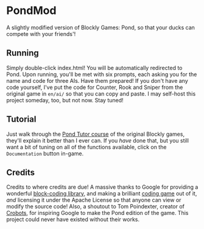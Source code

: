 # PondMod

A slightly modified version of Blockly Games: Pond, so that your ducks can compete with your friends'!

## Running

Simply double-click index.html! You will be automatically redirected to Pond.
Upon running, you'll be met with six prompts, each asking you for the name and code for three AIs. Have them prepared! If you don't have any code yourself, I've put the code for Counter, Rook and Sniper from the original game in `en/ai/` so that you can copy and paste.
I may self-host this project someday, too, but not now. Stay tuned!

## Tutorial

Just walk through the [Pond Tutor course]("https://blockly.games/pond-tutor") of the original Blockly games, they'll explain it better than I ever can.
If you _have_ done that, but you still want a bit of tuning on all of the functions available, click on the `Documentation` button in-game.

## Credits

Credits to where credits are due! A massive thanks to Google for providing a wonderful [block-coding library]("https://developers.google.com/blockly"), and making a brilliant [coding game]("https://blockly.games") out of it, _and_ licensing it under the Apache License so that anyone can view or modify the source code! Also, a shoutout to Tom Poindexter, creator of [Crobots]("https://crobots.deepthought.it/"), for inspiring Google to make the Pond edition of the game. This project could never have existed without their works.

